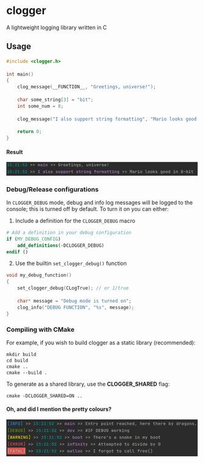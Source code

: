 # clogger
A lightweight logging library written in C
## Usage
```c
#include <clogger.h>

int main()
{
    clog_message(__FUNCTION__, "Greetings, universe!");

    char some_string[3] = "bit";
    int some_num = 8;

    clog_message("I also support string formatting", "Mario looks good in %i-%s", some_num, some_string);

    return 0;
}

```
#### Result
![img.png](res/simple_out.png)
### Debug/Release configurations
In `CLOGGER_DEBUG` mode, debug and info log messages will be logged to the console; this is turned off by default. To turn it on you can either:
1. Include a definition for the `CLOGGER_DEBUG` macro
```cmake
# Add a definition in your debug configuration
if (MY_DEBUG_CONFIG)
    add_definitions(-DCLOGGER_DEBUG)
endif ()
```
2. Use the builtin `set_clogger_debug()` function
```c
void my_debug_function()
{
    set_clogger_debug(CLogTrue); // or 1/true
    
    char* message = "Debug mode is turned on";
    clog_info("DEBUG FUNCTION", "%s", message);
}
```
### Compiling with CMake
For example, if you wish to build clogger as a static library (recommended):
```shell
mkdir build
cd build
cmake ..
cmake --build .
```
To generate as a shared library, use the **CLOGGER_SHARED** flag:
```shell
cmake -DCLOGGER_SHARED=ON ..
```
#### Oh, and did I mention the pretty colours?
![img.png](res/colour.png)
